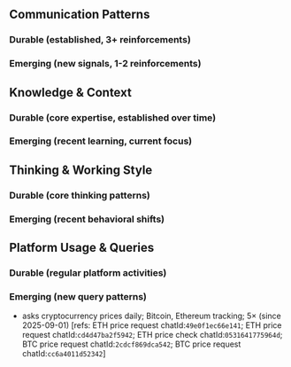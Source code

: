 ## Communication Patterns
### Durable (established, 3+ reinforcements)

### Emerging (new signals, 1-2 reinforcements)

## Knowledge & Context
### Durable (core expertise, established over time)

### Emerging (recent learning, current focus)

## Thinking & Working Style
### Durable (core thinking patterns)

### Emerging (recent behavioral shifts)

## Platform Usage & Queries
### Durable (regular platform activities)

### Emerging (new query patterns)
- asks cryptocurrency prices daily; Bitcoin, Ethereum tracking; 5× (since 2025-09-01) [refs: ETH price request chatId:`49e0f1ec66e141`; ETH price request chatId:`cd4d47ba2f5942`; ETH price check chatId:`0531641775964d`; BTC price request chatId:`2cdcf869dca542`; BTC price request chatId:`cc6a4011d52342`]